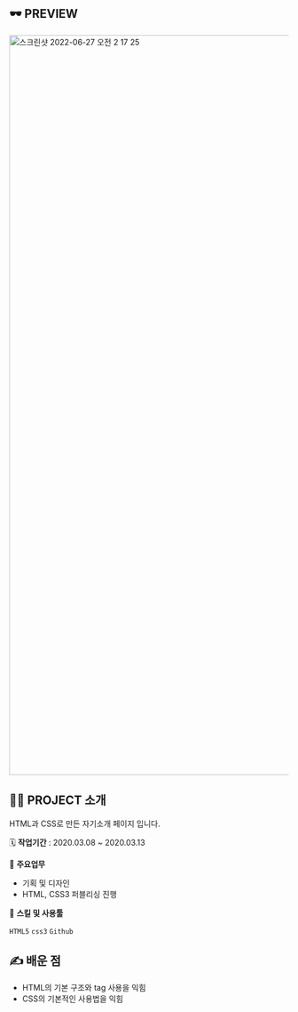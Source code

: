 ## 🕶 PREVIEW

<img width="1331" alt="스크린샷 2022-06-27 오전 2 17 25" src="https://user-images.githubusercontent.com/77728308/175826052-0c904d85-5a3c-47de-8b71-75ff0cf73456.png">


## 👩‍🏫 PROJECT 소개

HTML과 CSS로 만든 자기소개 페이지 입니다. 

🗓️ **작업기간** : 2020.03.08 ~ 2020.03.13

📒 **주요업무** 

- 기획 및 디자인
- HTML, CSS3 퍼블리싱 진행

🌱 **스킬 및 사용툴**

`HTML5` `css3` `Github` 


## ✍️ 배운 점

- HTML의 기본 구조와 tag 사용을 익힘
- CSS의 기본적인 사용법을 익힘
